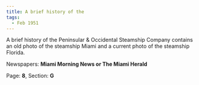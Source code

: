 ```yaml
---  
title: A brief history of the  
tags:  
  - Feb 1951  
---  
```

  
A brief history of the Peninsular & Occidental Steamship Company contains an old photo of the steamship Miami and a current photo of the steamship Florida.  
  
Newspapers: **Miami Morning News or The Miami Herald**  
  
Page: **8**, Section: **G** 
